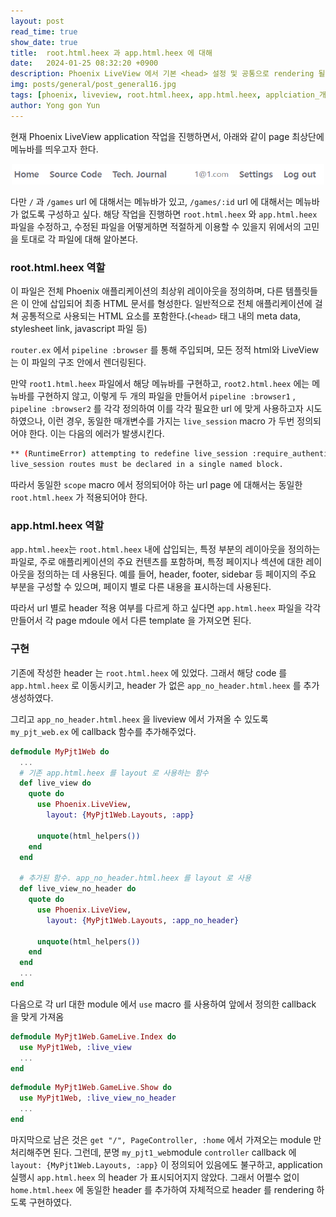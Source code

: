 ```yaml
---
layout: post
read_time: true
show_date: true
title:  root.html.heex 과 app.html.heex 에 대해
date:   2024-01-25 08:32:20 +0900
description: Phoenix LiveView 에서 기본 <head> 설정 및 공통으로 rendering 될 요소를 넣을 수 있는 root.html.heex 과 app.html.heex 에 대해 각각의 용도를 확인하고 이를 수정 사용하는 작업 방법 확인함
img: posts/general/post_general16.jpg
tags: [phoenix, liveview, root.html.heex, app.html.heex, applciation_개발1]
author: Yong gon Yun
---
```


현재 Phoenix LiveView application 작업을 진행하면서, 아래와 같이 page 최상단에 메뉴바를 띄우고자 한다. 

<center><img src="assets\img\posts\header.png" width="500"></center>

다만 `/` 과 `/games` url 에 대해서는 메뉴바가 있고, `/games/:id` url 에 대해서는 메뉴바가 없도록 구성하고 싶다. 해당 작업을 진행하면 `root.html.heex` 와 `app.html.heex` 파일을 수정하고, 수정된 파일을 어떻게하면 적절하게 이용할 수 있을지 위에서의 고민을 토대로 각 파일에 대해 알아본다. 

### root.html.heex 역할

이 파일은 전체 Phoenix 애플리케이션의 최상위 레이아웃을 정의하며, 다른 템플릿들은 이 안에 삽입되어 최종 HTML 문서를 형성한다. 일반적으로 전체 애플리케이션에 걸쳐 공통적으로 사용되는 HTML 요소를 포함한다.(`<head>` 태그 내의 meta data, stylesheet link, javascript 파일 등)

`router.ex` 에서 `pipeline :browser` 를 통해 주입되며, 모든 정적 html와 LiveView는 이 파일의 구조 안에서 렌더링된다. 

만약 `root1.html.heex` 파일에서 해당 메뉴바를 구현하고, `root2.html.heex` 에는 메뉴바를 구현하지 않고, 이렇게 두 개의 파일을 만들어서 `pipeline :browser1` , `pipeline :browser2` 를 각각 정의하여 이를 각각 필요한 url 에 맞게 사용하고자 시도하였으나, 이런 경우, 동일한 매개변수를 가지는 `live_session` macro 가 두번 정의되어야 한다. 이는 다음의 에러가 발생시킨다. 

```bash
** (RuntimeError) attempting to redefine live_session :require_authenticated_user.
live_session routes must be declared in a single named block.
```

따라서 동일한 `scope` macro 에서 정의되어야 하는 url page 에 대해서는 동일한 `root.html.heex` 가 적용되어야 한다. 

### app.html.heex 역할

`app.html.heex`는 `root.html.heex` 내에 삽입되는, 특정 부분의 레이아웃을 정의하는 파일로, 주로 애플리케이션의 주요 컨텐츠를 포함하며, 특정 페이지나 섹션에 대한 레이아웃을 정의하는 데 사용된다. 예를 들어, header, footer, sidebar 등 페이지의 주요 부분을 구성할 수 있으며, 페이지 별로 다른 내용을 표시하는데 사용된다. 

따라서 url 별로 header 적용 여부를 다르게 하고 싶다면 `app.html.heex` 파일을 각각 만들어서 각 page mdoule 에서 다른 template 을 가져오면 된다. 

### 구현

기존에 작성한 header 는 `root.html.heex` 에 있었다. 그래서 해당 code 를 `app.html.heex` 로 이동시키고, header 가 없은 `app_no_header.html.heex` 를 추가 생성하였다. 

그리고 `app_no_header.html.heex` 을 liveview 에서 가져올 수 있도록 `my_pjt_web.ex` 에 callback 함수를 추가해주었다. 

```elixir
defmodule MyPjt1Web do
  ...
  # 기존 app.html.heex 를 layout 로 사용하는 함수
  def live_view do
    quote do
      use Phoenix.LiveView,
        layout: {MyPjt1Web.Layouts, :app}

      unquote(html_helpers())
    end
  end

  # 추가된 함수. app_no_header.html.heex 를 layout 로 사용
  def live_view_no_header do
    quote do
      use Phoenix.LiveView,
        layout: {MyPjt1Web.Layouts, :app_no_header}

      unquote(html_helpers())
    end
  end
  ...
end
```

다음으로 각 url 대한 module 에서 `use` macro 를 사용하여 앞에서 정의한 callback 을 맞게 가져옴

```elixir
defmodule MyPjt1Web.GameLive.Index do
  use MyPjt1Web, :live_view
  ...
end
```

```elixir
defmodule MyPjt1Web.GameLive.Show do
  use MyPjt1Web, :live_view_no_header
  ...
end
```

마지막으로 남은 것은 `get "/", PageController, :home` 에서 가져오는 module 만 처리해주면 된다. 그런데, 분명 `my_pjt1_web`module `controller` callback 에 `layout: {MyPjt1Web.Layouts, :app}` 이 정의되어 있음에도 불구하고, application 실행시 `app.html.heex` 의 header 가 표시되어지지 않았다. 그래서 어쩔수 없이 `home.html.heex` 에 동일한 header 를 추가하여 
자체적으로 header 를 rendering 하도록 구현하였다. 
